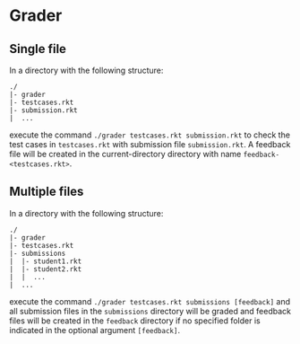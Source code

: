 # Grader

## Single file
In a directory with the following structure:
```
./
|- grader
|- testcases.rkt
|- submission.rkt
|  ...
```
execute the command `./grader testcases.rkt submission.rkt` to check the test cases in `testcases.rkt` with submission file `submission.rkt`. A feedback file will be created in the current-directory directory with name `feedback-<testcases.rkt>`.

## Multiple files
In a directory with the following structure:
```
./
|- grader
|- testcases.rkt
|- submissions
|  |- student1.rkt
|  |- student2.rkt
|  |  ...
|  ...
```
execute the command `./grader testcases.rkt submissions [feedback]` and all submission files in the `submissions` directory will be graded and feedback files will be created in the `feedback` directory if no specified folder is indicated in the optional argument `[feedback]`. 
